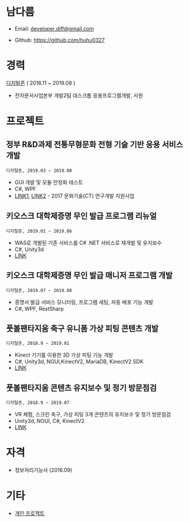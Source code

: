 # 남다름

- Email: developer.diff@gmail.com

- Github: https://github.com/huhu0327

# 경력

[디지털존](http://doculink.co.kr) ( 2018.11 ~ 2019.08 )

- 전자문서사업본부 개발2팀 데스크톱 응용프로그램개발, 사원

# 프로젝트

## 정부 R&D과제 전통무형문화 전형 기술 기반 응용 서비스 개발

`디지털존, 2019.03 ~ 2019.08`

- GUI 개발 및 모듈 안정화 테스트
- C#, WPF
- [LINK1](http://www.doculink.co.kr/servlet/WMINDEX?COMMAND=busi_proj_refe), [LINK2](https://www.ntis.go.kr/ThSearchProjectList.do?gubun=link&searchWord=%EC%A0%84%ED%86%B5%EB%AC%B4%ED%98%95%EB%AC%B8%ED%99%94&searchSentence=&searchViewData=&searchType=&oldSearchWord=%EC%A0%84%ED%86%B5%EB%AC%B4%ED%98%95%EB%AC%B8%ED%99%94&resultSearch=&pageNumber=1&ssoKnfSlct=&ascDesc=ASC&useYn=N&oldQuery=%EC%A0%84%ED%86%B5%EB%AC%B4%ED%98%95%EB%AC%B8%ED%99%94&oldAddQuery=&dbt=project&subPjt=N&searchOption16=&multiPopup=N&pageYn=&technologyClassification=ST&directorySearchYear=&directorySearchOption1=&directorySearchOption2=&directorySearchOption3=&searchDirViewOptionST=&searchDirViewOption6T=&searchDirViewOptionIA=&directoryStandClass=&directorySixClass=&directoryImportantClass=&downloadTarget=project&startRow=&endRow=&rqstPurpCd=&infoPrctuseDes=&layerChoice=&pageSize=10&sort=RANK%2FDESC&pageSize=10) - 2017 문화기술(CT) 연구개발 지원사업

## 키오스크 대학제증명 무인 발급 프로그램 리뉴얼

`디지털존, 2019.01 ~ 2019.06`

- WAS로 개발된 기존 서비스를 C# .NET 서비스로 재개발 및 유지보수
- C#, Unity3d
- [LINK](http://www.doculink.co.kr/servlet/WMINDEX?COMMAND=serv_univ_kios)

## 키오스크 대학제증명 무인 발급 매니저 프로그램 개발

`디지털존, 2019.07 ~ 2019.08`

- 증명서 발급 서비스 모니터링, 프로그램 세팅, 자동 배포 기능 개발
- C#, WPF, RestSharp

## 풋볼팬타지움 축구 유니폼 가상 피팅 콘텐츠 개발

`디지털존, 2018.9 ~ 2019.01`

- Kinect 기기를 이용한 3D 가상 피팅 기능 개발
- C#, Unity3d, NGUI,KinectV2, MariaDB, KinectV2 SDK
- [LINK](http://www.doculink.co.kr/servlet/WMINDEX?COMMAND=prod_meta_virt)

## 풋볼팬타지움 콘텐츠 유지보수 및 정기 방문점검

`디지털존, 2018.9 ~ 2019.07`

- VR 체험, 스크린 축구, 가상 피팅 3개 콘텐츠의 유지보수 및 정기 방문점검
- Unity3d, NGUI, C#, KinectV2
- [LINK](http://www.doculink.co.kr/servlet/WMINDEX?COMMAND=prod_meta_spor)

# 자격
- 정보처리기능사 (2016.09)

# 기타
- [개인 프로젝트](https://github.com/huhu0327/etc-projects)
